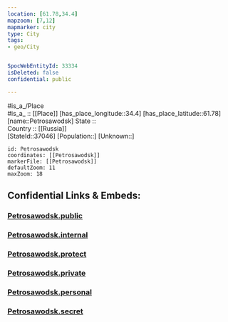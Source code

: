 ```yaml
---
location: [61.78,34.4] 
mapzoom: [7,12] 
mapmarker: city 
type: City
tags:
- geo/City


SpocWebEntityId: 33334
isDeleted: false
confidential: public

---
```

#is_a_/Place  
#is_a_ :: [[Place]] 
[has_place_longitude::34.4] 
[has_place_latitude::61.78] 
[name::Petrosawodsk] 
State ::  
Country :: [[Russia]]  
[StateId::37046] 
[Population::] 
[Unknown::] 


```leaflet
id: Petrosawodsk
coordinates: [[Petrosawodsk]] 
markerFile: [[Petrosawodsk]] 
defaultZoom: 11 
maxZoom: 18
```


## Confidential Links & Embeds: 

### [Petrosawodsk.public](/_public/\Earth\Continent\Europe\Europe~East\Russia\Russia~NorthWest\Karelia~Republic\CityPetrosawodsk.public.md) 

### [Petrosawodsk.internal](/_internal/\Earth\Continent\Europe\Europe~East\Russia\Russia~NorthWest\Karelia~Republic\CityPetrosawodsk.internal.md) 

### [Petrosawodsk.protect](/_protect/\Earth\Continent\Europe\Europe~East\Russia\Russia~NorthWest\Karelia~Republic\CityPetrosawodsk.protect.md) 

### [Petrosawodsk.private](/_private/\Earth\Continent\Europe\Europe~East\Russia\Russia~NorthWest\Karelia~Republic\CityPetrosawodsk.private.md) 

### [Petrosawodsk.personal](/_personal/\Earth\Continent\Europe\Europe~East\Russia\Russia~NorthWest\Karelia~Republic\CityPetrosawodsk.personal.md) 

### [Petrosawodsk.secret](/_secret/\Earth\Continent\Europe\Europe~East\Russia\Russia~NorthWest\Karelia~Republic\CityPetrosawodsk.secret.md)

